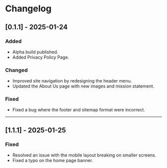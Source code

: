 # Changelog  

## [0.1.1] - 2025-01-24  
### Added  
- Alpha build published.
- Added Privacy Policy Page.

### Changed  
- Improved site navigation by redesigning the header menu.  
- Updated the About Us page with new images and mission statement.

### Fixed  
- Fixed a bug where the footer and sitemap format were incorrect.

---

## [1.1.1] - 2025-01-25 
### Fixed  
- Resolved an issue with the mobile layout breaking on smaller screens.  
- Fixed a typo on the home page banner. 
